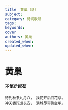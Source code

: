 ```yaml
---
title: 黄巢（唐）
subject: 
category: 诗词歌赋
tags: 
keywords: 
cover: 
authors: 黄巢
created_when: 
updated_when: 
---
```


# 黄巢

#### 不第后赋菊

```
待到秋来九月八， 我花开后百花杀。
冲天香阵透长安， 满城尽带黄金甲。
```
